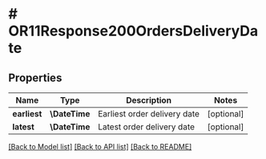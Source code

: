 # # OR11Response200OrdersDeliveryDate

## Properties

Name | Type | Description | Notes
------------ | ------------- | ------------- | -------------
**earliest** | **\DateTime** | Earliest order delivery date | [optional]
**latest** | **\DateTime** | Latest order delivery date | [optional]

[[Back to Model list]](../../README.md#models) [[Back to API list]](../../README.md#endpoints) [[Back to README]](../../README.md)
